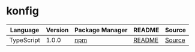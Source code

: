 # konfig

|Language|Version|Package Manager|README|Source|
|-|-|-|-|-|
|TypeScript|1.0.0|[npm](https://www.npmjs.com/package/@leap-ai/workflows/v/1.0.0)|[README](https://github.com/leap-ai/workflows-sdks/tree/HEAD/sdks/typescript#readme)|[Source](https://github.com/leap-ai/workflows-sdks/tree/HEAD/sdks/typescript)|